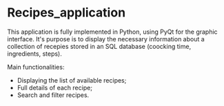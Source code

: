 # Recipes_application

This application is fully implemented in Python, using PyQt for the graphic interface. It's purpose is to display the necessary information about a collection of recepies stored in an SQL database (coocking time, ingredients, steps).

Main functionalities:
* Displaying the list of available recipes;
* Full details of each recipe;
* Search and filter recipes. 
